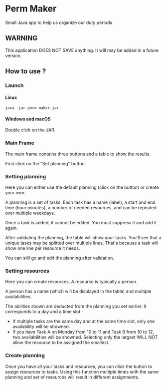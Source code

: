 # Perm Maker
Small Java app to help us organize our duty periods.

## WARNING
This application DOES NOT SAVE anything. It will may be added in a future version.

## How to use ?
### Launch
#### Linux
```
java -jar perm-maker.jar
```
#### Windows and macOS
Double click on the JAR.

### Main Frame
The main frame contains three buttons and a table to show the results.

First click on the "Set planning" button.

### Setting planning
Here you can either use the default planning (click on the button) or create your own.

A planning is a set of tasks. Each task has a name (label), a start and end time (hour:minutes), a number of needed resources, and can be repeated over multiple weekdays.

Once a task is added, it cannot be edited. You must suppress it and add it again.

After validating the planning, the table will show your tasks. You'll see that a unique tasks may be splitted over multiple lines. That's because a task will show one line per resource it needs.

You can still go and edit the planning after validation.

### Setting resources
Here you can create resources. A resource is typically a person.

A person has a name (which will be displayed in the table) and multiple availabilities.

The abilities shown are deducted from the planning you set earlier. It corresponds to a day and a time slot :

- If multiple tasks are the same day and at the same time slot, only one availability will be showned.
- If you have Task A on Monday from 10 to 11 and Task B from 10 to 12, two availabilities will be showned. Selecting only the largest WILL NOT allow the resource to be assigned the smallest.

### Create planning
Once you have all your tasks and resources, you can click the button to assign resources to tasks. Using this function multiple times with the same planning and set of resources will result in different assignments.

